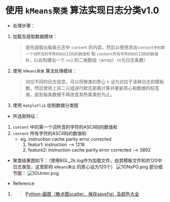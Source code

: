 # 使用 `kMeans聚类` 算法实现日志分类v1.0
- 处理步骤：
1. 加载及提取数据模块：
    >首先提取出每条日志中 `content` 的内容，然后以使用求出`content中的第一个词所含的字符的ASCII码的数值和` 和 `content所有字符的ASCII码的数值和`，以此构建出一个 `n×2` 的二维数组（array）（n为日志条数）
2. 使用 `kMeans聚类` 算法处理模块：
    >对应不同的日志信息，可以将聚类的质心 `k` 设为对应于该种日志的模板数，然后使用上诉二元组进行欧氏距离计算并更新质心和数据的标签值，直到每条数据不再改变其所属类别为止。
3. 使用 `matplotlib` 绘制数据分类图
- 所选取特征：
1. `content` 中的第一个词所含的字符的ASCII码的数值和
2. `content` 所有字符的ASCII码的数值和
    - eg. instruction cache parity error corrected
        1. featur1: instruction ——> 1218
        2. feature2: instruction cache parity error corrected ——> 3892
- 聚类结果图如下：（使用BGL_2k.log作为加载文件，由其模板文件知共120中日志类型，这里即将 `kMeans算法` 的质心设为120个）
![1ONsPO.png](https://s2.ax1x.com/2020/02/13/1ONsPO.png)
部分细节图：
![1OUrmn.png](https://s2.ax1x.com/2020/02/13/1OUrmn.png)

- Reference
1. > [Python-画图（散点图scatter、保存savefig）及颜色大全](https://blog.csdn.net/w576233728/article/details/86538060)

